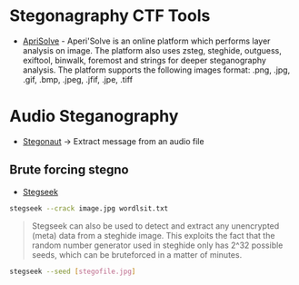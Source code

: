 # Stegonagraphy CTF Tools

- [ApriSolve](https://www.aperisolve.com/) - Aperi'Solve is an online platform which performs layer analysis on image. The platform also uses zsteg, steghide, outguess, exiftool, binwalk, foremost and strings for deeper steganography analysis. The platform supports the following images format: .png, .jpg, .gif, .bmp, .jpeg, .jfif, .jpe, .tiff



# Audio Steganography
- [Stegonaut](https://www.stegonaut.com/) -> Extract message from an audio file

## Brute forcing stegno
- [Stegseek](https://github.com/RickdeJager/stegseek?tab=readme-ov-file)


```bash
stegseek --crack image.jpg wordlsit.txt
```
 >Stegseek can also be used to detect and extract any unencrypted (meta) data from a steghide image. This exploits the fact that the random number generator used in steghide only has 2^32 possible seeds, which can be bruteforced in a matter of minutes.

```bash
stegseek --seed [stegofile.jpg]
```
